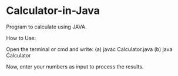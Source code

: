 # Calculator-in-Java
Program to calculate using JAVA.

How to Use:

Open the terminal or cmd and write:
(a) javac Calculator.java
(b) java Calculator

Now, enter your numbers as input to process the results.
